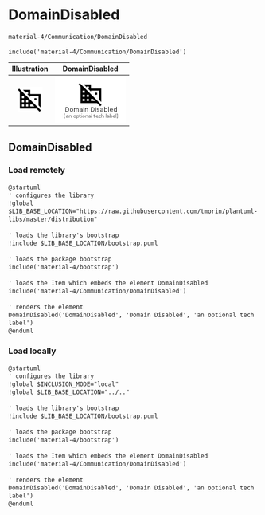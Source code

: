 # DomainDisabled


```text
material-4/Communication/DomainDisabled
```

```text
include('material-4/Communication/DomainDisabled')
```



| Illustration | DomainDisabled |
| :---: | :---: |
| ![illustration for Illustration](../../material-4/Communication/DomainDisabled.png) | ![illustration for DomainDisabled](../../material-4/Communication/DomainDisabled.Local.png) |




## DomainDisabled

### Load remotely
```plantuml
@startuml
' configures the library
!global $LIB_BASE_LOCATION="https://raw.githubusercontent.com/tmorin/plantuml-libs/master/distribution"

' loads the library's bootstrap
!include $LIB_BASE_LOCATION/bootstrap.puml

' loads the package bootstrap
include('material-4/bootstrap')

' loads the Item which embeds the element DomainDisabled
include('material-4/Communication/DomainDisabled')

' renders the element
DomainDisabled('DomainDisabled', 'Domain Disabled', 'an optional tech label')
@enduml
```

### Load locally
```plantuml
@startuml
' configures the library
!global $INCLUSION_MODE="local"
!global $LIB_BASE_LOCATION="../.."

' loads the library's bootstrap
!include $LIB_BASE_LOCATION/bootstrap.puml

' loads the package bootstrap
include('material-4/bootstrap')

' loads the Item which embeds the element DomainDisabled
include('material-4/Communication/DomainDisabled')

' renders the element
DomainDisabled('DomainDisabled', 'Domain Disabled', 'an optional tech label')
@enduml
```

